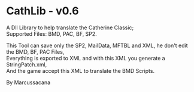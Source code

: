 # CathLib - v0.6
A Dll Library to help translate the Catherine Classic;  
Supported Files: BMD, PAC, BF, SP2.

This Tool can save only the SP2, MailData, MFTBL and XML, he don't edit the BMD, BF, PAC Files,  
Everything is exported to XML and with this XML you generate a StringPatch.xml,  
And the game accept this XML to translate the BMD Scripts.

By Marcussacana
